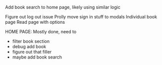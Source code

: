 Add book search to home page, likely using similar logic

Figure out log out issue
Prolly move sign in stuff to modals
Individual book page
Read page with options

HOME PAGE:
Mostly done, need to

* filter book section
* debug add book
* figure out that filler
* maybe add book search

